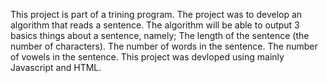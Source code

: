 This project is part of a trining program. The project was to develop an algorithm that reads a sentence. The algorithm will be able to output 3 basics things about a sentence, namely; 
The length of the sentence (the number of characters).
The number of words in the sentence.
The number of vowels in the sentence.
This project was devloped using mainly Javascript and HTML.
